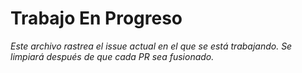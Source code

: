 # Trabajo En Progreso

*Este archivo rastrea el issue actual en el que se está trabajando. Se limpiará después de que cada PR sea fusionado.*

<!-- Archivo intencionalmente vacío - se poblará al trabajar en un issue -->